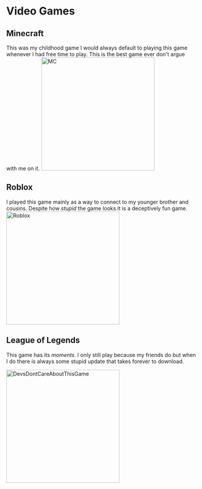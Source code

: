 # Video Games


## Minecraft

This was my childhood game I would always default to playing this game whenever I had free time to play. This is the best game ever don't argue with me on it.
<img src="https://cdn.mos.cms.futurecdn.net/tAPb5nKEYXMxtZucUyixRg.jpg" alt="MC" height="300"/>

## Roblox
I played this game mainly as a way to connect to my younger brother and cousins. Despite how *stupid* the game looks it is a deceptively fun game.
<img src="https://media.wired.com/photos/604be13a1d09b7f18fe49d6c/2:1/w_1919,h_959,c_limit/Gear-Roblox-jailbreak_1920x1080.jpg" alt="Roblox" height="300"/>



## League of Legends
This game has its *moments*. I only still play because my friends do but when I do there is always some stupid update that takes forever to download.

<img src="https://pics.me.me/league-legends-of-eta-0-mins-151-0-mb-133-2-mb-hey-43223637.png" alt="DevsDontCareAboutThisGame" height="300"/>
